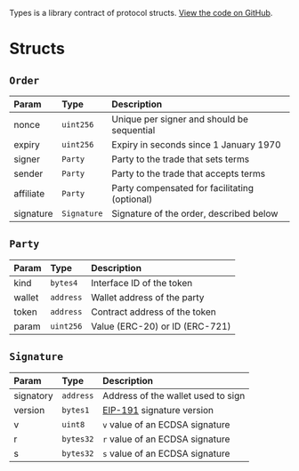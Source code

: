 Types is a library contract of protocol structs. [View the code on GitHub](https://github.com/airswap/airswap-protocols/tree/master/protocols/swap).

# Structs

## `Order`

| Param     | Type        | Description                                     |
| :-------- | :---------- | :---------------------------------------------- |
| nonce     | `uint256`   | Unique per signer and should be sequential      |
| expiry    | `uint256`   | Expiry in seconds since 1 January 1970          |
| signer    | `Party`     | Party to the trade that sets terms              |
| sender    | `Party`     | Party to the trade that accepts terms           |
| affiliate | `Party`     | Party compensated for facilitating \(optional\) |
| signature | `Signature` | Signature of the order, described below         |

## `Party`

| Param  | Type      | Description                        |
| :----- | :-------- | :--------------------------------- |
| kind   | `bytes4`  | Interface ID of the token          |
| wallet | `address` | Wallet address of the party        |
| token  | `address` | Contract address of the token      |
| param  | `uint256` | Value \(ERC-20\) or ID \(ERC-721\) |


## `Signature`

| Param      | Type      | Description                                                                               |
| :------    | :-------- | :---------------------------------------------------------------------------------------- |
| signatory  | `address` | Address of the wallet used to sign                                                        |
| version    | `bytes1`  | [EIP-191](https://github.com/ethereum/EIPs/blob/master/EIPS/eip-191.md) signature version |
| v          | `uint8`   | `v` value of an ECDSA signature                                                           |
| r          | `bytes32` | `r` value of an ECDSA signature                                                           |
| s          | `bytes32` | `s` value of an ECDSA signature                                                           |

